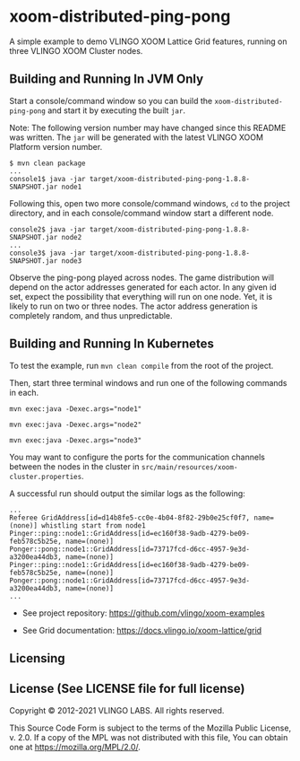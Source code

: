 # xoom-distributed-ping-pong

A simple example to demo VLINGO XOOM Lattice Grid features, running on three VLINGO XOOM Cluster nodes.

## Building and Running In JVM Only

Start a console/command window so you can build the `xoom-distributed-ping-pong` and start it by executing the built `jar`.

Note: The following version number may have changed since this README was written. The `jar` will be generated with the latest
VLINGO XOOM Platform version number.

```
$ mvn clean package
...
console1$ java -jar target/xoom-distributed-ping-pong-1.8.8-SNAPSHOT.jar node1
```

Following this, open two more console/command windows, `cd` to the project directory, and in each console/command window start
a different node.

```
console2$ java -jar target/xoom-distributed-ping-pong-1.8.8-SNAPSHOT.jar node2
...
console3$ java -jar target/xoom-distributed-ping-pong-1.8.8-SNAPSHOT.jar node3
```

Observe the ping-pong played across nodes. The game distribution will depend on the actor addresses generated for each
actor. In any given id set, expect the possibility that everything will run on one node. Yet, it is likely to run on
two or three nodes. The actor address generation is completely random, and thus unpredictable.


## Building and Running In Kubernetes

To test the example, run `mvn clean compile` from the root of the project.

Then, start three terminal windows and run one of the following commands in each.

```
mvn exec:java -Dexec.args="node1"
```
```
mvn exec:java -Dexec.args="node2"
```
```
mvn exec:java -Dexec.args="node3"
```

You may want to configure the ports for the communication channels between the nodes in the cluster in `src/main/resources/xoom-cluster.properties`.

A successful run should output the similar logs as the following:

```
...
Referee GridAddress[id=d14b8fe5-cc0e-4b04-8f82-29b0e25cf0f7, name=(none)] whistling start from node1
Pinger::ping::node1::GridAddress[id=ec160f38-9adb-4279-be09-feb578c5b25e, name=(none)]
Ponger::pong::node1::GridAddress[id=73717fcd-d6cc-4957-9e3d-a3200ea44db3, name=(none)]
Pinger::ping::node1::GridAddress[id=ec160f38-9adb-4279-be09-feb578c5b25e, name=(none)]
Ponger::pong::node1::GridAddress[id=73717fcd-d6cc-4957-9e3d-a3200ea44db3, name=(none)]
...
``` 

- See project repository: https://github.com/vlingo/xoom-examples

- See Grid documentation: https://docs.vlingo.io/xoom-lattice/grid


## Licensing

License (See LICENSE file for full license)
-------------------------------------------
Copyright © 2012-2021 VLINGO LABS. All rights reserved.

This Source Code Form is subject to the terms of the
Mozilla Public License, v. 2.0. If a copy of the MPL
was not distributed with this file, You can obtain
one at https://mozilla.org/MPL/2.0/.
